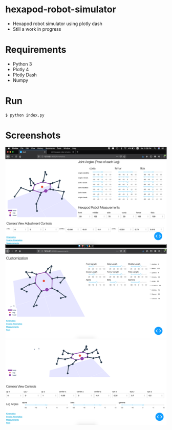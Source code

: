 # hexapod-robot-simulator
- Hexapod robot simulator using plotly dash
- Still a work in progress

# Requirements
- Python 3
- Plotly 4
- Plotly Dash
- Numpy

# Run
```
$ python index.py
```

# Screenshots
![](./img/screen_shot3.png)
![](./img/screen_shot2.png)
![](./img/screen_shot1.png)
